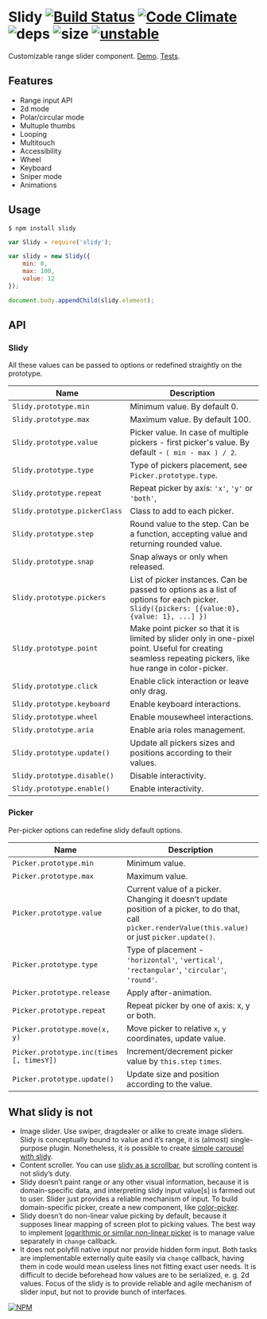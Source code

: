 # Slidy [![Build Status](https://travis-ci.org/dfcreative/slidy.svg?branch=master)](https://travis-ci.org/dfcreative/slidy) [![Code Climate](https://codeclimate.com/github/dfcreative/slidy/badges/gpa.svg)](https://codeclimate.com/github/dfcreative/slidy) ![deps](https://david-dm.org/dfcreative/slidy.svg) ![size](https://img.shields.io/badge/size-10.8kb-brightgreen.svg) [![unstable](http://badges.github.io/stability-badges/dist/unstable.svg)](http://github.com/badges/stability-badges)

Customizable range slider component. [Demo](http://dfcreative.github.io/slidy). [Tests](http://cdn.rawgit.com/dfcreative/slidy).

## Features

* Range input API
* 2d mode
* Polar/circular mode
* Multuple thumbs
* Looping
* Multitouch
* Accessibility
* Wheel
* Keyboard
* Sniper mode
* Animations


## Usage

`$ npm install slidy`

```js
var Slidy = require('slidy');

var slidy = new Slidy({
	min: 0,
	max: 100,
	value: 12
});

document.body.appendChild(slidy.element);
```

## API

### Slidy

All these values can be passed to options or redefined straightly on the prototype.

| Name | Description |
|---|---|
| `Slidy.prototype.min` | Minimum value. By default 0. |
| `Slidy.prototype.max` | Maximum value. By default 100. |
| `Slidy.prototype.value` | Picker value. In case of multiple pickers - first picker's value. By default - `( min - max ) / 2`. |
| `Slidy.prototype.type` | Type of pickers placement, see `Picker.prototype.type`. |
| `Slidy.prototype.repeat` | Repeat picker by axis: `'x'`, `'y'` or `'both'`, |
| `Slidy.prototype.pickerClass` | Class to add to each picker. |
| `Slidy.prototype.step` | Round value to the step. Can be a function, accepting value and returning rounded value. |
| `Slidy.prototype.snap` | Snap always or only when released. |
| `Slidy.prototype.pickers` | List of picker instances. Can be passed to options as a list of options for each picker. `Slidy({pickers: [{value:0}, {value: 1}, ...] })` |
| `Slidy.prototype.point` | Make point picker so that it is limited by slider only in one-pixel point. Useful for creating seamless repeating pickers, like hue range in color-picker. |
| `Slidy.prototype.click` | Enable click interaction or leave only drag. |
| `Slidy.prototype.keyboard` | Enable keyboard interactions. |
| `Slidy.prototype.wheel` | Enable mousewheel interactions. |
| `Slidy.prototype.aria` | Enable aria roles management. |
| `Slidy.prototype.update()` | Update all pickers sizes and positions according to their values. |
| `Slidy.prototype.disable()` | Disable interactivity. |
| `Slidy.prototype.enable()` | Enable interactivity. |


### Picker

Per-picker options can redefine slidy default options.

| Name | Description |
|---|---|
| `Picker.prototype.min` | Minimum value. |
| `Picker.prototype.max` | Maximum value. |
| `Picker.prototype.value` | Current value of a picker. Changing it doesn’t update position of a picker, to do that, call `picker.renderValue(this.value)` or just `picker.update()`. |
| `Picker.prototype.type` | Type of placement - `'horizontal'`, `'vertical'`, `'rectangular'`, `'circular'`, `'round'`. |
| `Picker.prototype.release` | Apply after-animation. |
| `Picker.prototype.repeat` | Repeat picker by one of axis: x, y or both. |
| `Picker.prototype.move(x, y)` | Move picker to relative `x`, `y` coordinates, update value. |
| `Picker.prototype.inc(times [, timesY])` | Increment/decrement picker value by `this.step` `times`. |
| `Picker.prototype.update()` | Update size and position according to the value. |


## What slidy is not

* Image slider. Use swiper, dragdealer or alike to create image sliders. Slidy is conceptually bound to value and it’s range, it is (almost) single-purpose plugin. Nonetheless, it is possible to create [simple carousel with slidy](http://dfcreative.github.io/slidy#carousel).
* Content scroller. You can use [slidy as a scrollbar](http://dfcreative.github.io/slidy#scrollbar), but scrolling content is not slidy’s duty.
* Slidy doesn’t paint range or any other visual information, because it is domain-specific data, and interpreting slidy input value[s] is farmed out to user. Slider just provides a reliable mechanism of input. To build domain-specific picker, create a new component, like [color-picker](https://github.com/dfcreative/picky).
* Slidy doesn’t do non-linear value picking by default, because it supposes linear mapping of screen plot to picking values. The best way to implement [logarithmic or similar non-linear picker](https://dfcreative.github.io/slidy#logarithmic) is to manage value separately in `change` callback.
* It does not polyfill native input nor provide hidden form input. Both tasks are implementable externally quite easily via `change` callback, having them in code would mean useless lines not fitting exact user needs. It is difficult to decide beforehead how values are to be serialized, e. g. 2d values. Focus of the slidy is to provide reliable and agile mechanism of slider input, but not to provide bunch of interfaces.

[![NPM](https://nodei.co/npm/slidy.png?downloads=true&downloadRank=true&stars=true)](https://nodei.co/npm/slidy/)
